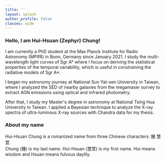```yaml
---
title: ''
layout: splash
author_profile: false
classes: wide
---
```



<!-- ![styled-image](/assets/images/jive_jump.jpg){: .align-right style="width: 35%;"} -->

### Hello, I am Hui-Hsuan (Zephyr) Chung!

I am currently a PhD student at the Max Planck Institute for Radio Astronomy (MPIfR) in Bonn, Germany since January 2021. I study the multi-wavelength light curves of Sgr A\* where I focus on deriving the statistical properties of the temporal variability, which is useful in constraining the radiative models of Sgr A\*.

I began my astronomy journey at National Sun Yat-sen University in Taiwan, where I analyzed the SED of nearby galaxies from the megamaser survey to extract AGN emissions using optical and infrared photometry. 

After that, I study my Master's degree in astronomy at National Tsing Hua University in Taiwan. I applied a Bayesian technique to analyze the X-ray spectra of ultra-luminous X-ray sources with Chandra data for my thesis.

### About my name
Hui-Hsuan Chung is a romanized name from three Chinese characters: 鍾 慧萱. 
<br /> Chung (鍾) is my last name. Hui-Hsuan (慧萱) is my first name. Hui means wisdom and Hsuan means fulvous daylily. 
